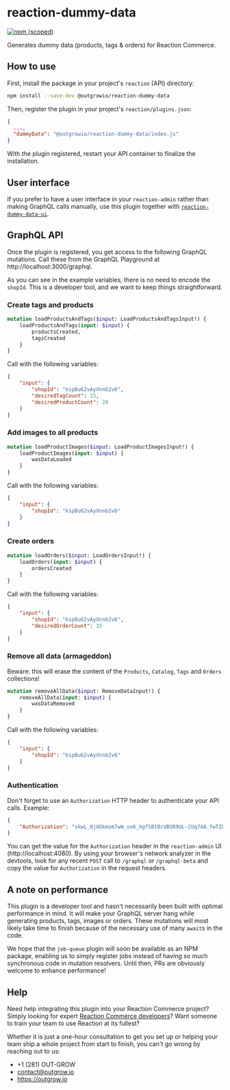 # reaction-dummy-data

[![npm (scoped)](https://img.shields.io/npm/v/@outgrowio/reaction-dummy-data.svg)](https://www.npmjs.com/package/@outgrowio/reaction-dummy-data)

Generates dummy data (products, tags & orders) for Reaction Commerce.

## How to use

First, install the package in your project's `reaction` (API) directory:

```bash
npm install --save-dev @outgrowio/reaction-dummy-data
```

Then, register the plugin in your project's `reaction/plugins.json`:

```json
{
  ...,
  "dummyData": "@outgrowio/reaction-dummy-data/index.js"
}
```

With the plugin registered, restart your API container to finalize the installation.

## User interface

If you prefer to have a user interface in your `reaction-admin` rather than making GraphQL calls manually, use this plugin together with [`reaction-dummy-data-ui`](https://github.com/outgrow/reaction-dummy-data-ui).

## GraphQL API

Once the plugin is registered, you get access to the following GraphQL mutations. Call these from the GraphQL Playground at http://localhost:3000/graphql.

As you can see in the example variables, there is no need to encode the `shopId`. This is a developer tool, and we want to keep things straightforward.

### Create tags and products

```graphql
mutation loadProductsAndTags($input: LoadProductsAndTagsInput!) {
    loadProductsAndTags(input: $input) {
        productsCreated,
        tagsCreated
    }
}
```

Call with the following variables:

```json
{
    "input": {
        "shopId": "kspBu62vAyXnnb2v6",
        "desiredTagCount": 15,
        "desiredProductCount": 20
    }
}
```

### Add images to all products

```graphql
mutation loadProductImages($input: LoadProductImagesInput!) {
    loadProductImages(input: $input) {
        wasDataLoaded
    }
}
```

Call with the following variables:

```json
{
    "input": {
        "shopId": "kspBu62vAyXnnb2v6"
    }
}
```

### Create orders

```graphql 
mutation loadOrders($input: LoadOrdersInput!) {
    loadOrders(input: $input) {
        ordersCreated
    }
}
```

Call with the following variables:

```json
{
    "input": {
        "shopId": "kspBu62vAyXnnb2v6",
        "desiredOrderCount": 15
    }
}
```

### Remove all data (armageddon)

Beware: this will erase the content of the `Products`, `Catalog`, `Tags` and `Orders` collections!

```graphql 
mutation removeAllData($input: RemoveDataInput!) {
    removeAllData(input: $input) {
        wasDataRemoved
    }
}
```

Call with the following variables:

```json
{
    "input": {
        "shopId": "kspBu62vAyXnnb2v6"
    }
}
```

### Authentication

Don't forget to use an `Authorization` HTTP header to authenticate your API calls. Example:

```json
{
    "Authorization": "skwL_8jUOkmom7wW_se6_XgfSBtBrUBSR9UL-CUq74A.fwTZ8_G2QTMPf83O6jAOtYxyEU1TYV6spm8abPENutg"
}
```

You can get the value for the `Authorization` header in the `reaction-admin` UI (http://localhost:4080). By using your browser's network analyzer in the devtools, look for any recent `POST` call to `/graphql` or `/graphql-beta` and copy the value for `Authorization` in the request headers. 

## A note on performance

This plugin is a developer tool and hasn't necessarily been built with optimal performance in mind. It will make your GraphQL server hang while generating products, tags, images or orders. These mutations will most likely take time to finish because of the necessary use of many `await`s in the code.

We hope that the `job-queue` plugin will soon be available as an NPM package, enabling us to simply register jobs instead of having so much synchronous code in mutation resolvers. Until then, PRs are obviously welcome to enhance performance!

## Help

Need help integrating this plugin into your Reaction Commerce project? Simply looking for expert [Reaction Commerce developers](https://outgrow.io)? Want someone to train your team to use Reaction at its fullest?

Whether it is just a one-hour consultation to get you set up or helping your team ship a whole project from start to finish, you can't go wrong by reaching out to us:

* +1 (281) OUT-GROW
* contact@outgrow.io
* https://outgrow.io
